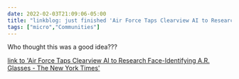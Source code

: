 ```yaml
---
date: 2022-02-03T21:09:06-05:00
title: "linkblog: just finished 'Air Force Taps Clearview AI to Research Face-Identifying A.R. Glasses - The New York Times'"
tags: ["micro","Communities"]
---
```

Who thought this was a good idea???
 
[link to 'Air Force Taps Clearview AI to Research Face-Identifying A.R. Glasses - The New York Times'](https://www.nytimes.com/2022/02/03/technology/air-force-clearview-ai-glasses.html)
